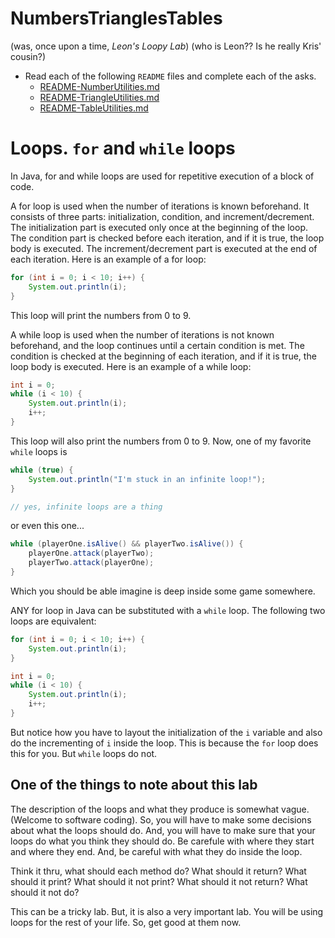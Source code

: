 # NumbersTrianglesTables
 (was, once upon a time, _Leon's Loopy Lab_) (who is Leon?? Is he really Kris' cousin?)
 
* Read each of the following `README` files and complete each of the asks.
    * [README-NumberUtilities.md](./README-NumberUtilities.md)
    * [README-TriangleUtilities.md](./README-TriangleUtilities.md)
    * [README-TableUtilities.md](./README-TableUtilities.md)
    
# Loops. `for` and `while` loops

In Java, for and while loops are used for repetitive execution of a block of code.

A for loop is used when the number of iterations is known beforehand. It consists of three parts: initialization, condition, and increment/decrement. The initialization part is executed only once at the beginning of the loop. The condition part is checked before each iteration, and if it is true, the loop body is executed. The increment/decrement part is executed at the end of each iteration. Here is an example of a for loop:

```java
for (int i = 0; i < 10; i++) {
    System.out.println(i);
}
```

This loop will print the numbers from 0 to 9.

A while loop is used when the number of iterations is not known beforehand, and the loop continues until a certain condition is met. The condition is checked at the beginning of each iteration, and if it is true, the loop body is executed. Here is an example of a while loop:

```java
int i = 0;
while (i < 10) {
    System.out.println(i);
    i++;
}
```

This loop will also print the numbers from 0 to 9.
Now, one of my favorite `while` loops is

```java
while (true) {
    System.out.println("I'm stuck in an infinite loop!");
}

// yes, infinite loops are a thing
```

or even this one...
```java
while (playerOne.isAlive() && playerTwo.isAlive()) {
    playerOne.attack(playerTwo);
    playerTwo.attack(playerOne);
}
```

Which you should be able imagine is deep inside some game somewhere.

ANY for loop in Java can be substituted with a `while` loop. The following two loops are equivalent:

```java
for (int i = 0; i < 10; i++) {
    System.out.println(i);
}
```

```java
int i = 0;
while (i < 10) {
    System.out.println(i);
    i++;
}
```

But notice how you have to layout the initialization of the `i` variable and also do the incrementing of `i` inside the loop. This is because the `for` loop does this for you. But `while` loops do not.

## One of the things to note about this lab

The description of the loops and what they produce is somewhat vague. (Welcome to software coding). So, you will have to make some decisions about what the loops should do. And, you will have to make sure that your loops do what you think they should do. Be carefule with where they start and where they end. And, be careful with what they do inside the loop.

Think it thru, what should each method do? What should it return? What should it print? What should it not print? What should it not return? What should it not do?

This can be a tricky lab. But, it is also a very important lab. You will be using loops for the rest of your life. So, get good at them now.